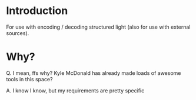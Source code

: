 # Introduction
For use with encoding / decoding structured light (also for use with external sources).

# Why?
Q. I mean, ffs why? Kyle McDonald has already made loads of awesome tools in this space?

A. I know I know, but my requirements are pretty specific
